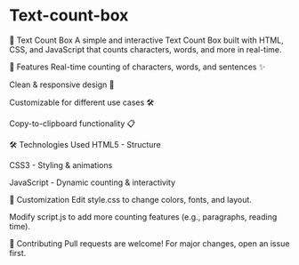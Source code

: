 # Text-count-box
📝 Text Count Box
A simple and interactive Text Count Box built with HTML, CSS, and JavaScript that counts characters, words, and more in real-time.

🚀 Features
Real-time counting of characters, words, and sentences ✨

Clean & responsive design 🎨

Customizable for different use cases 🛠️

Copy-to-clipboard functionality 📋

🛠️ Technologies Used
HTML5 - Structure

CSS3 - Styling & animations

JavaScript - Dynamic counting & interactivity

🔧 Customization
Edit style.css to change colors, fonts, and layout.

Modify script.js to add more counting features (e.g., paragraphs, reading time).

🤝 Contributing
Pull requests are welcome! For major changes, open an issue first.
